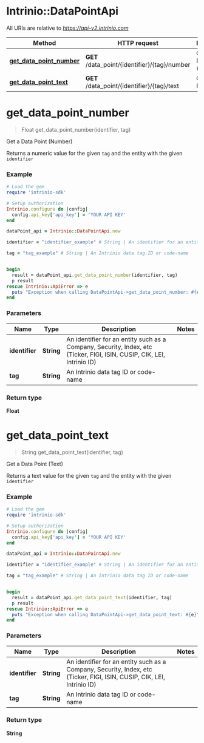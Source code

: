 # Intrinio::DataPointApi

All URIs are relative to *https://api-v2.intrinio.com*

Method | HTTP request | Description
------------- | ------------- | -------------
[**get_data_point_number**](DataPointApi.md#get_data_point_number) | **GET** /data_point/{identifier}/{tag}/number | Get a Data Point (Number)
[**get_data_point_text**](DataPointApi.md#get_data_point_text) | **GET** /data_point/{identifier}/{tag}/text | Get a Data Point (Text)


# **get_data_point_number**
> Float get_data_point_number(identifier, tag)

Get a Data Point (Number)

Returns a numeric value for the given `tag` and the entity with the given `identifier`

### Example
```ruby
# Load the gem
require 'intrinio-sdk'

# Setup authorization
Intrinio.configure do |config|
  config.api_key['api_key'] = 'YOUR API KEY'
end

dataPoint_api = Intrinio::DataPointApi.new

identifier = "identifier_example" # String | An identifier for an entity such as a Company, Security, Index, etc (Ticker, FIGI, ISIN, CUSIP, CIK, LEI, Intrinio ID)

tag = "tag_example" # String | An Intrinio data tag ID or code-name


begin
  result = dataPoint_api.get_data_point_number(identifier, tag)
  p result
rescue Intrinio::ApiError => e
  puts "Exception when calling DataPointApi->get_data_point_number: #{e}"
end
```

### Parameters

Name | Type | Description  | Notes
------------- | ------------- | ------------- | -------------
 **identifier** | **String**| An identifier for an entity such as a Company, Security, Index, etc (Ticker, FIGI, ISIN, CUSIP, CIK, LEI, Intrinio ID) | 
 **tag** | **String**| An Intrinio data tag ID or code-name | 

### Return type

**Float**

# **get_data_point_text**
> String get_data_point_text(identifier, tag)

Get a Data Point (Text)

Returns a text value for the given `tag` and the entity with the given `identifier`

### Example
```ruby
# Load the gem
require 'intrinio-sdk'

# Setup authorization
Intrinio.configure do |config|
  config.api_key['api_key'] = 'YOUR API KEY'
end

dataPoint_api = Intrinio::DataPointApi.new

identifier = "identifier_example" # String | An identifier for an entity such as a Company, Security, Index, etc (Ticker, FIGI, ISIN, CUSIP, CIK, LEI, Intrinio ID)

tag = "tag_example" # String | An Intrinio data tag ID or code-name


begin
  result = dataPoint_api.get_data_point_text(identifier, tag)
  p result
rescue Intrinio::ApiError => e
  puts "Exception when calling DataPointApi->get_data_point_text: #{e}"
end
```

### Parameters

Name | Type | Description  | Notes
------------- | ------------- | ------------- | -------------
 **identifier** | **String**| An identifier for an entity such as a Company, Security, Index, etc (Ticker, FIGI, ISIN, CUSIP, CIK, LEI, Intrinio ID) | 
 **tag** | **String**| An Intrinio data tag ID or code-name | 

### Return type

**String**


